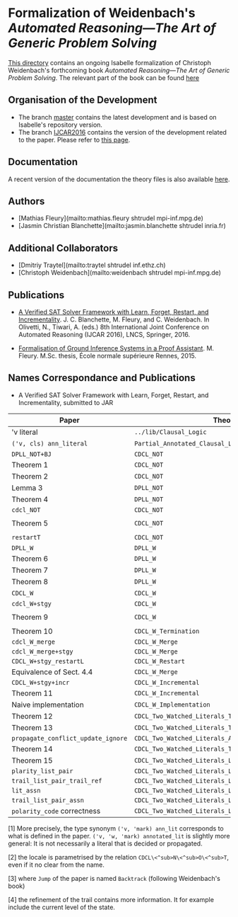 # Formalization of Weidenbach's _Automated Reasoning―The Art of Generic Problem Solving_ #

[This directory](https://bitbucket.org/isafol/isafol/src/master/Weidenbach_Book/) contains an ongoing Isabelle formalization of Christoph Weidenbach's forthcoming book _Automated Reasoning―The Art of Generic Problem Solving_.
The relevant part of the book can be found [here](http://people.mpi-inf.mpg.de/~mfleury/paper/Weidenback_Book_CDCL.pdf)

## Organisation of the Development ##
* The branch [master](https://bitbucket.org/isafol/isafol/src/master/Weidenbach_Book/) contains the latest development and is based on Isabelle's repository version.
* The branch [IJCAR2016](https://bitbucket.org/isafol/isafol/src/IJCAR2016/Weidenbach_Book/) contains the version of the development related to the paper. Please refer to [this page](https://bitbucket.org/isafol/isafol/src/IJCAR2016/Weidenbach_Book/Readme.md).

## Documentation ##

A recent version of the documentation the theory files is also available [here](http://people.mpi-inf.mpg.de/~mfleury/IsaFoL/current/Weidenbach_Book).

## Authors ##

* [Mathias Fleury](mailto:mathias.fleury shtrudel mpi-inf.mpg.de)
* [Jasmin Christian Blanchette](mailto:jasmin.blanchette shtrudel inria.fr)

## Additional Collaborators ##

* [Dmitriy Traytel](mailto:traytel shtrudel inf.ethz.ch)
* [Christoph Weidenbach](mailto:weidenbach shtrudel mpi-inf.mpg.de)

## Publications ##

* [A Verified SAT Solver Framework with Learn, Forget, Restart, and Incrementality](http://people.mpi-inf.mpg.de/~jblanche/sat.pdf).
  J. C. Blanchette, M. Fleury, and C. Weidenbach.
  In Olivetti, N., Tiwari, A. (eds.) 8th International Joint Conference on Automated Reasoning (IJCAR 2016), LNCS, Springer, 2016.

* [Formalisation of Ground Inference Systems in a Proof Assistant](http://www.mpi-inf.mpg.de/fileadmin/inf/rg1/Documents/fleury_master_thesis.pdf).
  M. Fleury.
  M.Sc. thesis, École normale supérieure Rennes, 2015.

## Names Correspondance and Publications

* A Verified SAT Solver Framework with Learn, Forget, Restart, and Incrementality, submitted to JAR


|Paper                    |  Theory file                      |   Isabelle name
|-------------------------|-----------------------------------|---------------------------------------------------------------------
|'v literal               |   ``../lib/Clausal_Logic``        |  ``'a literal``
|``('v, cls) ann_literal``|  ``Partial_Annotated_Clausal_Logic`` | ``('v, 'w, 'mark) annotated_lit``  [1]
|``DPLL_NOT+BJ``          |  ``CDCL_NOT``                     | ``dpll_bj``
|Theorem 1                |  ``CDCL_NOT``                     |   ``wf_dpll_bj``
|Theorem 2                |  ``CDCL_NOT``                     |   ``full_dpll_backjump_final_state_from_init_state``
|Lemma 3                  |  ``DPLL_NOT``                     |   ``backtrack_is_backjump``
|Theorem 4                |  ``DPLL_NOT``                     |   ``dpll_conclusive_state_correctness``
|``cdcl_NOT``             |  ``CDCL_NOT``                     |   ``CDCL\<^sub>N\<^sub>O\<^sub>T``
|Theorem 5                |  ``CDCL_NOT``                     |   ``wf_cdcl\<^sub>N\<^sub>O\<^sub>T_no_learn_and_forget_infinite_chain``
| ``restartT``            |  ``CDCL_NOT``                     |   ``CDCL\<^sub>N\<^sub>O\<^sub>T_raw_restart`` [2]
| ``DPLL_W``              |  ``DPLL_W``                       |   ``DPLL\<^sub>W``
|Theorem 6                |  ``DPLL_W``                       |   ``wf_dpll\<^sub>W``
|Theorem 7                |  ``DPLL_W``                       |   ``dpll\<^sub>W_conclusive_state_correctness``
|Theorem 8                |  ``DPLL_W``                       |   ``dpll\<^sub>W_dpll\<^sub>N\<^sub>O\<^sub>T``
|``CDCL_W``               |  ``CDCL_W``                       |   ``CDCL\<^sub>W`` [3]
|``cdcl_W+stgy``          |  ``CDCL_W``                       |   ``cdcl<^sub>W_s``
|Theorem 9                |  ``CDCL_W``                       |   ``full_cdcl\<^sub>W_stgy_final_state_conclusive_from_init_state``
|Theorem 10               |  ``CDCL_W_Termination``           |   ``cdcl\<^sub>W_stgy_distinct_mset_clauses``
|``cdcl_W_merge``         |  ``CDCL_W_Merge``                 |   ``cdcl<^sub>W_merge``
|``cdcl_W_merge+stgy``    |  ``CDCL_W_Merge``                 |   ``cdcl<^sub>W_s'``
|``CDCL_W+stgy_restartL`` |  ``CDCL_W_Restart``               |   ``cdcl\<^sub>W_merge_with_restart``
|Equivalence of Sect. 4.4 |  ``CDCL_W_Merge``                 |   ``full_cdcl\<^sub>W_stgy_iff_full_cdcl\<^sub>W_s'``
|``CDCL_W+stgy+incr``     |  ``CDCL_W_Incremental``           |   ``incremental_cdcl\<^sub>W``
|Theorem 11               |  ``CDCL_W_Incremental``           |   ``incremental_conclusive_state``
| Naive implementation    |  ``CDCL_W_Implementation``        |
| Theorem 12              |  ``CDCL_Two_Watched_Literals_Transition_System`` |  ``cdcl_twl_stgy_twl_struct_invs``
|Theorem 13               | ``CDCL_Two_Watched_Literals_Transition_System`` | ``full_cdcl_twl_stgy_cdclW_stgy``
|``propagate_conflict_update_ignore``|``CDCL_Two_Watched_Literals_Algorithm``| ``unit_propagation_inner_loop_body``	
|Theorem 14               | ``CDCL_Two_Watched_Literals_Transition_System`` | ``cdcl_twl_stgy_prog_spec``
|Theorem 15               | ``CDCL_Two_Watched_Literals_List_Watched_Init_Trail_Code`` | ``SAT_wl_code_full_correctness``
|``plarity_list_pair``    | ``CDCL_Two_Watched_Literals_List_Watched_Trail_Code`` | `` polarity``
|``trail_list_pair_trail_ref`` | ``CDCL_Two_Watched_Literals_List_Watched_Trail_Code`` | ``trailt_ref``
|``lit_assn``             |``CDCL_Two_Watched_Literals_List_Watched_Domain``|``unat_lit_assn``
|``trail_list_pair_assn`` | ``CDCL_Two_Watched_Literals_List_Watched_Trail_Code`` | ``trail_conc``
|``polarity_code`` correctness |``CDCL_Two_Watched_Literals_List_Watched_Trail_Code`` | ``polarity_code_valued_refine_code`` [4]

[1] More precisely, the type synonym ``('v, 'mark) ann_lit`` corresponds to what
is defined in the paper. ``('v, 'w, 'mark) annotated_lit`` is slightly more
general: It is not necessarily a literal that is decided or propagated.

[2] the locale is parametrised by the relation ``CDCL\<^sub>N\<^sub>O\<^sub>T``,
even if it no clear from the name.

[3] where ``Jump`` of the paper is named ``Backtrack`` (following Weidenbach's book)

[4] the refinement of the trail contains more information. It for example include the current level of the state.
